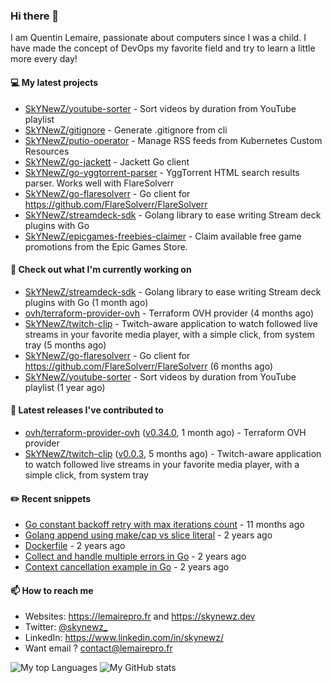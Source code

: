 ### Hi there 👋

I am Quentin Lemaire, passionate about computers since I was a child.
I have made the concept of DevOps my favorite field and try to learn a little more every day!

#### 💻 My latest projects


- [SkYNewZ/youtube-sorter](https://github.com/SkYNewZ/youtube-sorter) - Sort videos by duration from YouTube playlist
- [SkYNewZ/gitignore](https://github.com/SkYNewZ/gitignore) - Generate .gitignore from cli
- [SkYNewZ/putio-operator](https://github.com/SkYNewZ/putio-operator) - Manage RSS feeds from Kubernetes Custom Resources 
- [SkYNewZ/go-jackett](https://github.com/SkYNewZ/go-jackett) - Jackett Go client
- [SkYNewZ/go-yggtorrent-parser](https://github.com/SkYNewZ/go-yggtorrent-parser) - YggTorrent HTML search results parser. Works well with FlareSolverr
- [SkYNewZ/go-flaresolverr](https://github.com/SkYNewZ/go-flaresolverr) - Go client for https://github.com/FlareSolverr/FlareSolverr
- [SkYNewZ/streamdeck-sdk](https://github.com/SkYNewZ/streamdeck-sdk) - Golang library to ease writing Stream deck plugins with Go
- [SkYNewZ/epicgames-freebies-claimer](https://github.com/SkYNewZ/epicgames-freebies-claimer) - Claim available free game promotions from the Epic Games Store.

#### 👷 Check out what I'm currently working on


- [SkYNewZ/streamdeck-sdk](https://github.com/SkYNewZ/streamdeck-sdk) - Golang library to ease writing Stream deck plugins with Go (1 month ago)
- [ovh/terraform-provider-ovh](https://github.com/ovh/terraform-provider-ovh) - Terraform OVH provider (4 months ago)
- [SkYNewZ/twitch-clip](https://github.com/SkYNewZ/twitch-clip) - Twitch-aware application to watch followed live streams in your favorite media player, with a simple click, from system tray (5 months ago)
- [SkYNewZ/go-flaresolverr](https://github.com/SkYNewZ/go-flaresolverr) - Go client for https://github.com/FlareSolverr/FlareSolverr (6 months ago)
- [SkYNewZ/youtube-sorter](https://github.com/SkYNewZ/youtube-sorter) - Sort videos by duration from YouTube playlist (1 year ago)

#### 🚀 Latest releases I've contributed to


- [ovh/terraform-provider-ovh](https://github.com/ovh/terraform-provider-ovh) ([v0.34.0](https://github.com/ovh/terraform-provider-ovh/releases/tag/v0.34.0), 1 month ago) - Terraform OVH provider
- [SkYNewZ/twitch-clip](https://github.com/SkYNewZ/twitch-clip) ([v0.0.3](https://github.com/SkYNewZ/twitch-clip/releases/tag/v0.0.3), 5 months ago) - Twitch-aware application to watch followed live streams in your favorite media player, with a simple click, from system tray

#### ✏️ Recent snippets


- [Go constant backoff retry with max iterations count](https://gist.github.com/69f09bb63ed1429557aa9121042531fa) - 11 months ago
- [Golang append using make/cap vs slice literal](https://gist.github.com/ebdcb5d1737bcabc66238d0818250f4b) - 2 years ago
- [Dockerfile](https://gist.github.com/0a0e1b32f91ea09efa1f5bdfef480b21) - 2 years ago
- [Collect and handle multiple errors in Go](https://gist.github.com/f430d44a9bab539696c27b98c44a7921) - 2 years ago
- [Context cancellation example in Go](https://gist.github.com/36b5256e0f0c4094cadfc1d9f1f96547) - 2 years ago

#### 📫 How to reach me

- Websites: https://lemairepro.fr and https://skynewz.dev
- Twitter: [@skynewz_](https://twitter.com/skynewz_)
- LinkedIn: https://www.linkedin.com/in/skynewz/
- Want email ? [contact@lemairepro.fr](mailto:contact@lemairepro.fr?subject=Contact%20from%20your%20Github%20Profile)

![My top Languages](https://github-readme-stats.vercel.app/api/top-langs/?username=skynewz&hide=javascript,html,css,typescript&layout=compact)
![My GitHub stats](https://github-readme-stats.vercel.app/api?username=skynewz&count_private=true&show_icons=true)
